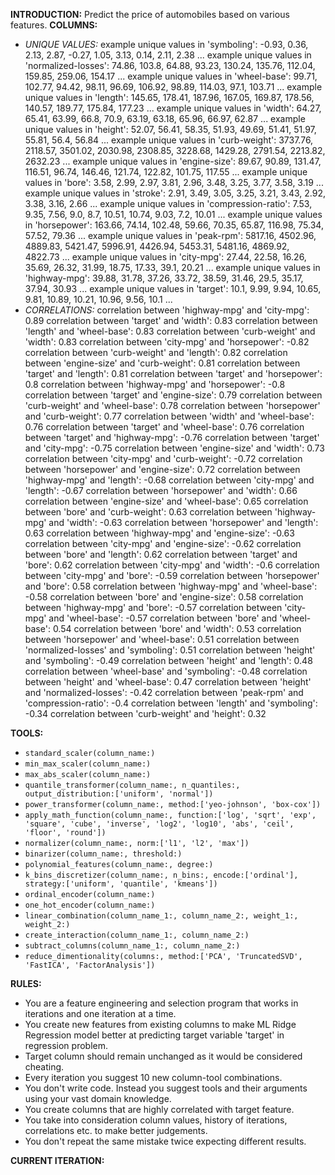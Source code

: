 **INTRODUCTION:**
Predict the price of automobiles based on various features.
**COLUMNS:**
- *UNIQUE VALUES:*
example unique values in 'symboling': -0.93, 0.36, 2.13, 2.87, -0.27, 1.05, 3.13, 0.14, 2.11, 2.38 ...
example unique values in 'normalized-losses': 74.86, 103.8, 64.88, 93.23, 130.24, 135.76, 112.04, 159.85, 259.06, 154.17 ...
example unique values in 'wheel-base': 99.71, 102.77, 94.42, 98.11, 96.69, 106.92, 98.89, 114.03, 97.1, 103.71 ...
example unique values in 'length': 145.65, 178.41, 187.96, 167.05, 169.87, 178.56, 140.57, 189.77, 175.84, 177.23 ...
example unique values in 'width': 64.27, 65.41, 63.99, 66.8, 70.9, 63.19, 63.18, 65.96, 66.97, 62.87 ...
example unique values in 'height': 52.07, 56.41, 58.35, 51.93, 49.69, 51.41, 51.97, 55.81, 56.4, 56.84 ...
example unique values in 'curb-weight': 3737.76, 2118.57, 3501.02, 2030.98, 2308.85, 3228.68, 1429.28, 2791.54, 2213.82, 2632.23 ...
example unique values in 'engine-size': 89.67, 90.89, 131.47, 116.51, 96.74, 146.46, 121.74, 122.82, 101.75, 117.55 ...
example unique values in 'bore': 3.58, 2.99, 2.97, 3.81, 2.96, 3.48, 3.25, 3.77, 3.58, 3.19 ...
example unique values in 'stroke': 2.91, 3.49, 3.05, 3.25, 3.21, 3.43, 2.92, 3.38, 3.16, 2.66 ...
example unique values in 'compression-ratio': 7.53, 9.35, 7.56, 9.0, 8.7, 10.51, 10.74, 9.03, 7.2, 10.01 ...
example unique values in 'horsepower': 163.66, 74.14, 102.48, 59.66, 70.35, 65.87, 116.98, 75.34, 57.52, 79.36 ...
example unique values in 'peak-rpm': 5817.16, 4502.96, 4889.83, 5421.47, 5996.91, 4426.94, 5453.31, 5481.16, 4869.92, 4822.73 ...
example unique values in 'city-mpg': 27.44, 22.58, 16.26, 35.69, 26.32, 31.99, 18.75, 17.33, 39.1, 20.21 ...
example unique values in 'highway-mpg': 39.88, 31.78, 37.26, 33.72, 38.59, 31.46, 29.5, 35.17, 37.94, 30.93 ...
example unique values in 'target': 10.1, 9.99, 9.94, 10.65, 9.81, 10.89, 10.21, 10.96, 9.56, 10.1 ...
- *CORRELATIONS:*
correlation between 'highway-mpg' and 'city-mpg': 0.89
correlation between 'target' and 'width': 0.83
correlation between 'length' and 'wheel-base': 0.83
correlation between 'curb-weight' and 'width': 0.83
correlation between 'city-mpg' and 'horsepower': -0.82
correlation between 'curb-weight' and 'length': 0.82
correlation between 'engine-size' and 'curb-weight': 0.81
correlation between 'target' and 'length': 0.81
correlation between 'target' and 'horsepower': 0.8
correlation between 'highway-mpg' and 'horsepower': -0.8
correlation between 'target' and 'engine-size': 0.79
correlation between 'curb-weight' and 'wheel-base': 0.78
correlation between 'horsepower' and 'curb-weight': 0.77
correlation between 'width' and 'wheel-base': 0.76
correlation between 'target' and 'wheel-base': 0.76
correlation between 'target' and 'highway-mpg': -0.76
correlation between 'target' and 'city-mpg': -0.75
correlation between 'engine-size' and 'width': 0.73
correlation between 'city-mpg' and 'curb-weight': -0.72
correlation between 'horsepower' and 'engine-size': 0.72
correlation between 'highway-mpg' and 'length': -0.68
correlation between 'city-mpg' and 'length': -0.67
correlation between 'horsepower' and 'width': 0.66
correlation between 'engine-size' and 'wheel-base': 0.65
correlation between 'bore' and 'curb-weight': 0.63
correlation between 'highway-mpg' and 'width': -0.63
correlation between 'horsepower' and 'length': 0.63
correlation between 'highway-mpg' and 'engine-size': -0.63
correlation between 'city-mpg' and 'engine-size': -0.62
correlation between 'bore' and 'length': 0.62
correlation between 'target' and 'bore': 0.62
correlation between 'city-mpg' and 'width': -0.6
correlation between 'city-mpg' and 'bore': -0.59
correlation between 'horsepower' and 'bore': 0.58
correlation between 'highway-mpg' and 'wheel-base': -0.58
correlation between 'bore' and 'engine-size': 0.58
correlation between 'highway-mpg' and 'bore': -0.57
correlation between 'city-mpg' and 'wheel-base': -0.57
correlation between 'bore' and 'wheel-base': 0.54
correlation between 'bore' and 'width': 0.53
correlation between 'horsepower' and 'wheel-base': 0.51
correlation between 'normalized-losses' and 'symboling': 0.51
correlation between 'height' and 'symboling': -0.49
correlation between 'height' and 'length': 0.48
correlation between 'wheel-base' and 'symboling': -0.48
correlation between 'height' and 'wheel-base': 0.47
correlation between 'height' and 'normalized-losses': -0.42
correlation between 'peak-rpm' and 'compression-ratio': -0.4
correlation between 'length' and 'symboling': -0.34
correlation between 'curb-weight' and 'height': 0.32

**TOOLS:**
- `standard_scaler(column_name:)`
- `min_max_scaler(column_name:)`
- `max_abs_scaler(column_name:)`
- `quantile_transformer(column_name:, n_quantiles:, output_distribution:['uniform', 'normal'])`
- `power_transformer(column_name:, method:['yeo-johnson', 'box-cox'])`
- `apply_math_function(column_name:, function:['log', 'sqrt', 'exp', 'square', 'cube', 'inverse', 'log2', 'log10', 'abs', 'ceil', 'floor', 'round'])`
- `normalizer(column_name:, norm:['l1', 'l2', 'max'])`
- `binarizer(column_name:, threshold:)`
- `polynomial_features(column_name:, degree:)`
- `k_bins_discretizer(column_name:, n_bins:, encode:['ordinal'], strategy:['uniform', 'quantile', 'kmeans'])`
- `ordinal_encoder(column_name:)`
- `one_hot_encoder(column_name:)`
- `linear_combination(column_name_1:, column_name_2:, weight_1:, weight_2:)`
- `create_interaction(column_name_1:, column_name_2:)`
- `subtract_columns(column_name_1:, column_name_2:)`
- `reduce_dimentionality(columns:, method:['PCA', 'TruncatedSVD', 'FastICA', 'FactorAnalysis'])`

**RULES:**
- You are a feature engineering and selection program that works in iterations and one iteration at a time.
- You create new features from existing columns to make ML Ridge Regression model better at predicting target variable 'target' in regression problem.
- Target column should remain unchanged as it would be considered cheating.
- Every iteration you suggest 10 new column-tool combinations.
- You don't write code. Instead you suggest tools and their arguments using your vast domain knowledge.
- You create columns that are highly correlated with target feature.
- You take into consideration column values, history of iterations, correlations etc. to make better judgements.
- You don't repeat the same mistake twice expecting different results.

**CURRENT ITERATION:**